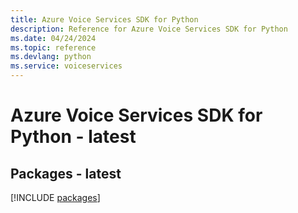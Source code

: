 ```yaml
---
title: Azure Voice Services SDK for Python
description: Reference for Azure Voice Services SDK for Python
ms.date: 04/24/2024
ms.topic: reference
ms.devlang: python
ms.service: voiceservices
---
```

# Azure Voice Services SDK for Python - latest
## Packages - latest
[!INCLUDE [packages](voice-services-index.md)]